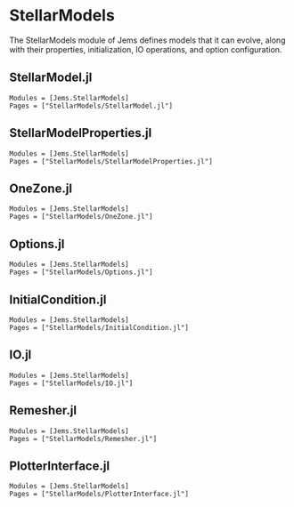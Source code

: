 # StellarModels

The StellarModels module of Jems defines models that it can evolve, along with their properties, initialization, IO
operations, and option configuration.

## StellarModel.jl

```@autodocs
Modules = [Jems.StellarModels]
Pages = ["StellarModels/StellarModel.jl"]
```

## StellarModelProperties.jl

```@autodocs
Modules = [Jems.StellarModels]
Pages = ["StellarModels/StellarModelProperties.jl"]
```

## OneZone.jl

```@autodocs
Modules = [Jems.StellarModels]
Pages = ["StellarModels/OneZone.jl"]
```

## Options.jl

```@autodocs
Modules = [Jems.StellarModels]
Pages = ["StellarModels/Options.jl"]
```

## InitialCondition.jl

```@autodocs
Modules = [Jems.StellarModels]
Pages = ["StellarModels/InitialCondition.jl"]
```

## IO.jl

```@autodocs
Modules = [Jems.StellarModels]
Pages = ["StellarModels/IO.jl"]
```

## Remesher.jl

```@autodocs
Modules = [Jems.StellarModels]
Pages = ["StellarModels/Remesher.jl"]
```

## PlotterInterface.jl

```@autodocs
Modules = [Jems.StellarModels]
Pages = ["StellarModels/PlotterInterface.jl"]
```
